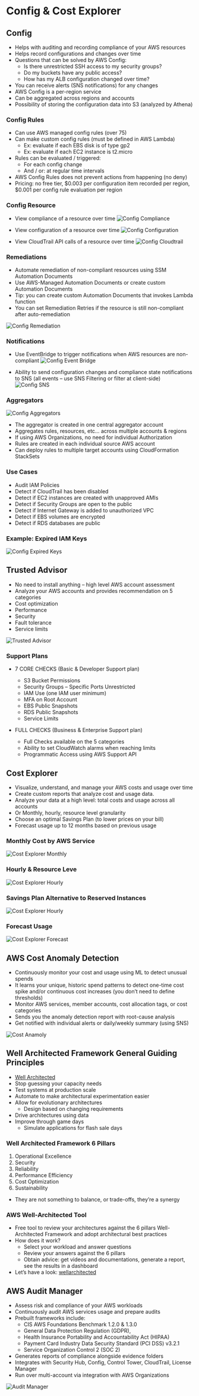 # Config & Cost Explorer

## Config

- Helps with auditing and recording compliance of your AWS resources
- Helps record configurations and changes over time
- Questions that can be solved by AWS Config:
  - Is there unrestricted SSH access to my security groups?
  - Do my buckets have any public access?
  - How has my ALB configuration changed over time?
- You can receive alerts (SNS notifications) for any changes
- AWS Config is a per-region service
- Can be aggregated across regions and accounts
- Possibility of storing the configuration data into S3 (analyzed by Athena)

### Config Rules

- Can use AWS managed config rules (over 75)
- Can make custom config rules (must be defined in AWS Lambda)
  - Ex: evaluate if each EBS disk is of type gp2
  - Ex: evaluate if each EC2 instance is t2.micro
- Rules can be evaluated / triggered:
  - For each config change
  - And / or: at regular time intervals
- AWS Config Rules does not prevent actions from happening (no deny)
- Pricing: no free tier, $0.003 per configuration item recorded per region, $0.001 per config rule evaluation per region

### Config Resource

- View compliance of a resource over time
![Config Compliance](./config_compliance.png)

- View configuration of a resource over time
![Config Configuration](./config_configuration.png)

- View CloudTrail API calls of a resource over time
![Config Cloudtrail](./config_cloudtrail.png)

### Remediations

- Automate remediation of non-compliant resources using SSM Automation Documents
- Use AWS-Managed Automation Documents or create custom Automation Documents
- Tip: you can create custom Automation Documents that invokes Lambda function
- You can set Remediation Retries if the resource is still non-compliant after auto-remediation

![Config Remediation](./config_remediations.png)

### Notifications

- Use EventBridge to trigger notifications when AWS resources are non-compliant
![Config Event Bridge](./config_eventbridge.png)

- Ability to send configuration changes and compliance state notifications to SNS (all events – use SNS Filtering or filter at client-side)
![Config SNS](./config_sns.png)

### Aggregators

![Config Aggregators](./config_aggregators.png)

- The aggregator is created in one central aggregator account
- Aggregates rules, resources, etc… across multiple accounts & regions
- If using AWS Organizations, no need for individual Authorization
- Rules are created in each individual source AWS account
- Can deploy rules to multiple target accounts using CloudFormation StackSets

### Use Cases

- Audit IAM Policies
- Detect if CloudTrail has been disabled
- Detect if EC2 instances are created with unapproved AMIs
- Detect if Security Groups are open to the public
- Detect if Internet Gateway is added to unauthorized VPC
- Detect if EBS volumes are encrypted
- Detect if RDS databases are public

### Example: Expired IAM Keys

![Config Expired Keys](./config_expired_keys.png)

## Trusted Advisor

- No need to install anything – high level AWS account assessment
- Analyze your AWS accounts and provides recommendation on 5 categories
- Cost optimization
- Performance
- Security
- Fault tolerance
- Service limits

![Trusted Advisor](./trusted_advisor.png)

### Support Plans

- 7 CORE CHECKS (Basic & Developer Support plan)
  - S3 Bucket Permissions
  - Security Groups – Specific Ports Unrestricted
  - IAM Use (one IAM user minimum)
  - MFA on Root Account
  - EBS Public Snapshots
  - RDS Public Snapshots
  - Service Limits

- FULL CHECKS (Business & Enterprise Support plan)
  - Full Checks available on the 5 categories
  - Ability to set CloudWatch alarms when reaching limits
  - Programmatic Access using AWS Support API

## Cost Explorer

- Visualize, understand, and manage your AWS costs and usage over time
- Create custom reports that analyze cost and usage data.
- Analyze your data at a high level: total costs and usage across all accounts
- Or Monthly, hourly, resource level granularity
- Choose an optimal Savings Plan (to lower prices on your bill)
- Forecast usage up to 12 months based on previous usage

### Monthly Cost by AWS Service

![Cost Explorer Monthly](./cost_explorer_monthly.png)

### Hourly & Resource Leve

![Cost Explorer Hourly](./cost_explorer_hourly.png)

### Savings Plan Alternative to Reserved Instances

![Cost Explorer Hourly](./cost_explorer_savings.png)

### Forecast Usage

![Cost Explorer Forecast](./cost_explorer_forecast.png)

## AWS Cost Anomaly Detection

- Continuously monitor your cost and usage using ML to detect unusual spends
- It learns your unique, historic spend patterns to detect one-time cost spike and/or continuous cost increases (you don’t need to define thresholds)
- Monitor AWS services, member accounts, cost allocation tags, or cost categories
- Sends you the anomaly detection report with root-cause analysis
- Get notified with individual alerts or daily/weekly summary (using SNS)

![Cost Anamoly](./cost_anamoly.png)

## Well Architected Framework General Guiding Principles

- [Well Architected](https://aws.amazon.com/architecture/well-architected)
- Stop guessing your capacity needs
- Test systems at production scale
- Automate to make architectural experimentation easier
- Allow for evolutionary architectures
  - Design based on changing requirements
- Drive architectures using data
- Improve through game days
  - Simulate applications for flash sale days

### Well Architected Framework 6 Pillars

1) Operational Excellence
2) Security
3) Reliability
4) Performance Efficiency
5) Cost Optimization
6) Sustainability

- They are not something to balance, or trade-offs, they’re a synergy

### AWS Well-Architected Tool

- Free tool to review your architectures against the 6 pillars Well-Architected Framework and adopt architectural best practices
- How does it work?
  - Select your workload and answer questions
  - Review your answers against the 6 pillars
  - Obtain advice: get videos and documentations, generate a report, see the results in a dashboard
- Let’s have a look: [wellarchitected](https://console.aws.amazon.com/wellarchitected)

## AWS Audit Manager

- Assess risk and compliance of your AWS workloads
- Continuously audit AWS services usage and prepare audits
- Prebuilt frameworks include:
  - CIS AWS Foundations Benchmark 1.2.0 & 1.3.0
  - General Data Protection Regulation (GDPR),
  - Health Insurance Portability and Accountability Act (HIPAA)
  - Payment Card Industry Data Security Standard (PCI DSS) v3.2.1
  - Service Organization Control 2 (SOC 2)
- Generates reports of compliance alongside evidence folders
- Integrates with Security Hub, Config, Control Tower, CloudTrail, License Manager
- Run over multi-account via integration with AWS Organizations

![Audit Manager](./audit_manager.png)

